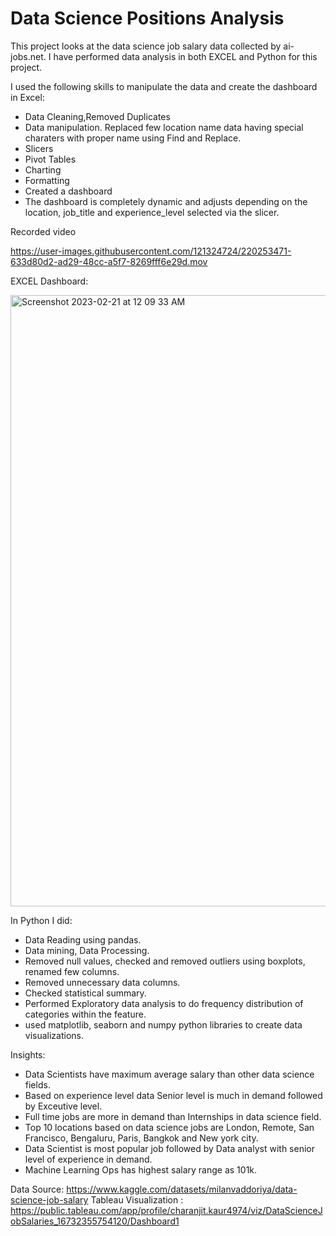 # Data Science Positions Analysis

This project looks at the data science job salary data collected by ai-jobs.net. I have performed data analysis in both EXCEL and Python for this project.

I used the following skills to manipulate the data and create the dashboard in Excel:
- Data Cleaning,Removed Duplicates
- Data manipulation. Replaced few location name data having special charaters with proper name using Find and Replace.
- Slicers
- Pivot Tables
- Charting
- Formatting
- Created a dashboard
- The dashboard is completely dynamic and adjusts depending on the location, job_title and experience_level selected via the slicer.

Recorded video



https://user-images.githubusercontent.com/121324724/220253471-633d80d2-ad29-48cc-a5f7-8269fff6e29d.mov



EXCEL Dashboard:

<img width="978" alt="Screenshot 2023-02-21 at 12 09 33 AM" src="https://user-images.githubusercontent.com/121324724/220255311-5e1ecd21-8bfe-4bf2-9aa1-eec96958aa39.png">





In Python I did:
- Data Reading using pandas.
- Data mining, Data Processing.
- Removed null values, checked and removed outliers using boxplots, renamed few columns. 
- Removed unnecessary data columns.
- Checked statistical summary.
- Performed Exploratory data analysis to do frequency distribution of categories within the feature.
- used matplotlib, seaborn and numpy python libraries to create data visualizations.


Insights:
-  Data Scientists have maximum average  salary than other data science fields. 
- Based on experience level data Senior level is much in demand followed by Exceutive level.
- Full time jobs are more in demand than Internships in data science field.
- Top 10 locations based on data science jobs are London, Remote, San Francisco, Bengaluru, Paris, Bangkok and New york city.
- Data Scientist is most popular job followed by Data analyst with senior level of experience in demand.
- Machine Learning Ops has highest salary range as 101k.

Data Source: https://www.kaggle.com/datasets/milanvaddoriya/data-science-job-salary
Tableau Visualization : https://public.tableau.com/app/profile/charanjit.kaur4974/viz/DataScienceJobSalaries_16732355754120/Dashboard1

